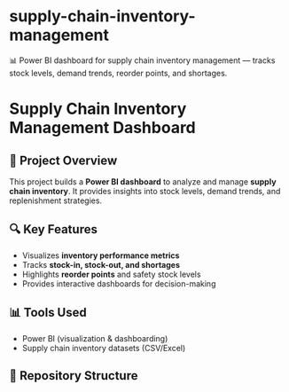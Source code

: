 # supply-chain-inventory-management
📊 Power BI dashboard for supply chain inventory management — tracks stock levels, demand trends, reorder points, and shortages.
# Supply Chain Inventory Management Dashboard

## 📌 Project Overview
This project builds a **Power BI dashboard** to analyze and manage **supply chain inventory**. 
It provides insights into stock levels, demand trends, and replenishment strategies.

## 🔍 Key Features
- Visualizes **inventory performance metrics**
- Tracks **stock-in, stock-out, and shortages**
- Highlights **reorder points** and safety stock levels
- Provides interactive dashboards for decision-making

## 📊 Tools Used
- Power BI (visualization & dashboarding)
- Supply chain inventory datasets (CSV/Excel)

## 📂 Repository Structure

